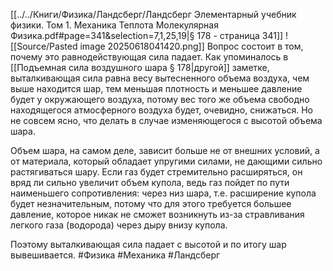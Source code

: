 [[../../Книги/Физика/Ландсберг/Ландсберг Элементарный учебник физики. Том 1. Механика Теплота Молекулярная Физика.pdf#page=341&selection=7,1,25,19|§ 178 - страница 341]]
![[Source/Pasted image 20250618041420.png]]
Вопрос состоит в том, почему это равнодействующая сила падает.
Как упоминалось в [[Подъемная сила воздушного шара § 178|другой]] заметке, выталкивающая сила равна весу вытесненного объема воздуха, чем выше находится шар, тем меньшая плотность и меньшее давление будет у окружающего воздуха, потому вес того же объема свободно находящегося атмосферного воздуха будет, очевидно, снижаться. Но не совсем ясно, что делать в случае изменяющегося с высотой объема шара.

Объем шара, на самом деле, зависит больше не от внешних условий, а от материала, который обладает упругими силами, не дающими сильно растягиваться шару. Если газ будет стремительно расширяться, он вряд ли сильно увеличит объем купола, ведь газ пойдет по пути наименьшего сопротивления: через низ шара, т.е. расширение купола будет незначительным, потому что для этого требуется большее давление, которое никак не сможет возникнуть из-за стравливания легкого газа (водорода) через дыру внизу купола.

Поэтому выталкивающая сила падает с высотой и по итогу шар вывешивается.
#Физика #Механика #Ландсберг 


